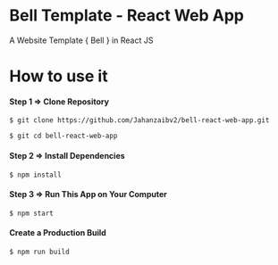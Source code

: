 # Bell Template - React Web App
A Website Template { Bell } in React JS


# How to use it

#### Step 1 => Clone Repository
`
$ git clone https://github.com/Jahanzaibv2/bell-react-web-app.git
`

`
$ git cd bell-react-web-app
`

#### Step 2 => Install Dependencies
`
$ npm install
`

#### Step 3 => Run This App on Your Computer
`
$ npm start
`

#### Create a Production Build
`
$ npm run build
`